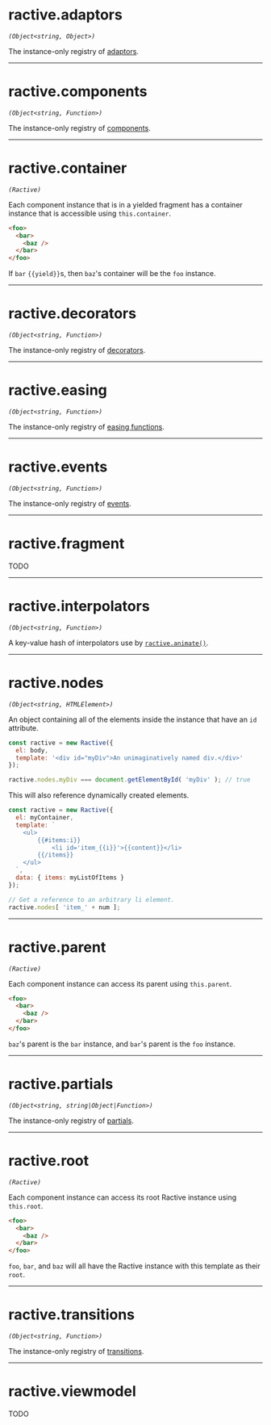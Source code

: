 # ractive.adaptors

_`(Object<string, Object>)`_

The instance-only registry of [adaptors]().

---

# ractive.components

_`(Object<string, Function>)`_

The instance-only registry of [components]().

---

# ractive.container

_`(Ractive)`_

Each component instance that is in a yielded fragment has a container instance that is accessible using `this.container`.

```html
<foo>
  <bar>
    <baz />
  </bar>
</foo>
```

If `bar` `{{yield}}`s, then `baz`'s container will be the `foo` instance.

---

# ractive.decorators

_`(Object<string, Function>)`_

The instance-only registry of [decorators]().

---

# ractive.easing

_`(Object<string, Function>)`_

The instance-only registry of [easing functions]().

---

# ractive.events

_`(Object<string, Function>)`_

The instance-only registry of [events]().

---

# ractive.fragment

TODO

---

# ractive.interpolators

_`(Object<string, Function>)`_

A key-value hash of interpolators use by [`ractive.animate()`]().

---

# ractive.nodes

_`(Object<string, HTMLElement>)`_

An object containing all of the elements inside the instance that have an `id` attribute.

```js
const ractive = new Ractive({
  el: body,
  template: '<div id="myDiv">An unimaginatively named div.</div>'
});

ractive.nodes.myDiv === document.getElementById( 'myDiv' ); // true
```

This will also reference dynamically created elements.

```js
const ractive = new Ractive({
  el: myContainer,
  template: `
    <ul>
        {{#items:i}}
            <li id='item_{{i}}'>{{content}}</li>
        {{/items}}
    </ul>
  `,
  data: { items: myListOfItems }
});

// Get a reference to an arbitrary li element.
ractive.nodes[ 'item_' + num ];
```

---

# ractive.parent

_`(Ractive)`_

Each component instance can access its parent using `this.parent`.

```html
<foo>
  <bar>
    <baz />
  </bar>
</foo>
```

`baz`'s parent is the `bar` instance, and `bar`'s parent is the `foo` instance.

---

# ractive.partials

_`(Object<string, string|Object|Function>)`_

The instance-only registry of [partials]().

---

# ractive.root

_`(Ractive)`_

Each component instance can access its root Ractive instance using `this.root`.

```html
<foo>
  <bar>
    <baz />
  </bar>
</foo>
```

`foo`, `bar`, and `baz` will all have the Ractive instance with this template as their `root`.

---

# ractive.transitions

_`(Object<string, Function>)`_

The instance-only registry of [transitions]().

---

# ractive.viewmodel

TODO
